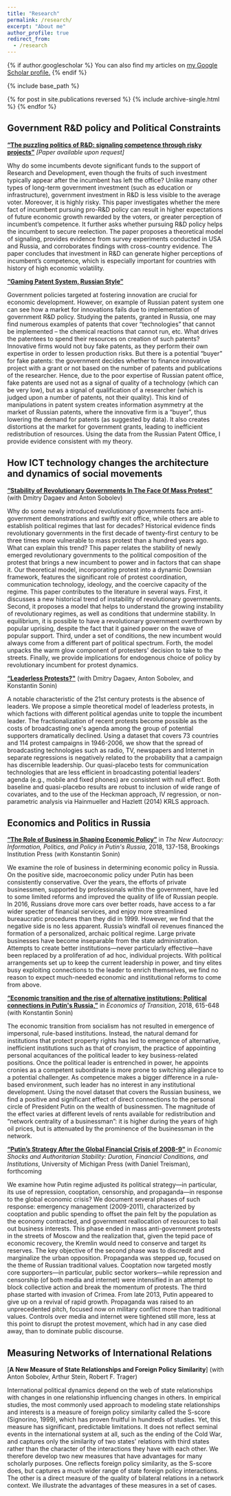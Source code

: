 ```yaml
---
title: "Research"
permalink: /research/
excerpt: "About me"
author_profile: true
redirect_from: 
  - /research
---
```


{% if author.googlescholar %}
  You can also find my articles on <u><a href="{{author.googlescholar}}">my Google Scholar profile</a>.</u>
{% endif %}

{% include base_path %}

{% for post in site.publications reversed %}
  {% include archive-single.html %}
{% endfor %}

<style>
  .col2 {
    columns: 2 200px;         /* number of columns and width in pixels*/
    -webkit-columns: 2 200px; /* chrome, safari */
    -moz-columns: 2 200px;    /* firefox */
  }
  .col3 {
    columns: 3 100px;
    -webkit-columns: 3 100px;
    -moz-columns: 3 100px;
  }
</style>

## Government R&D policy and Political Constraints 

[**“The puzzling politics of R&D: signaling competence through risky projects”**](#works) *[Paper available upon request]*

Why do some incumbents devote significant funds to the support of Research and Development,
even though the fruits of such investment typically appear after the incumbent has left the office? Unlike many other types of long-term government investment (such as education or infrastructure), government investment in R&D is less visible to the average voter. Moreover, it is highly risky. This paper investigates whether the mere fact of incumbent pursuing pro-R&D policy can result in higher expectations of future economic growth rewarded by the voters, or greater perception of incumbent’s competence. It further asks
whether pursuing R&D policy helps the incumbent to secure reelection. The paper proposes a theoretical model of signaling, provides evidence from survey experiments conducted in USA and Russia, and corroborates findings with cross-country evidence. The paper concludes that investment in R&D can generate higher perceptions of incumbent’s competence, which is especially important for countries with history of high economic volatility. 

[**“Gaming Patent System, Russian Style”**](#works) 

Government policies targeted at fostering innovation are crucial for economic development. However, on example of Russian patent system one can see how a market for innovations fails due to implementation of government R&D policy. Studying the patents, granted in Russia, one may find numerous examples of patents that cover “technologies” that cannot be implemented – the chemical reactions that cannot run, etc. What drives the patentees to spend their resources on creation of such patents?  Innovative firms would not buy fake patents, as they perform their own expertise in order to lessen production risks. But there is a potential “buyer” for fake patents: the government decides whether to finance innovative project with a grant or not based on the number of patents and publications of the researcher. Hence, due to the poor expertise of Russian patent office, fake patents are used not as a signal of quality of a technology (which can be very low), but as a signal of qualification of a researcher (which is judged upon a number of patents, not their quality). This kind of manipulations in patent system creates information asymmetry at the market of Russian patents, where the innovative firm is a “buyer”, thus lowering the demand for patents (as suggested by data). It also creates distortions at the market for government grants, leading to inefficient redistribution of resources. Using the data from the Russian Patent Office, I provide evidence consistent with my theory.



## How ICT technology changes the architecture and dynamics of social movements

[**“Stability of Revolutionary Governments In The Face Of Mass Protest”**](#works) (with Dmitry Dagaev and Anton Sobolev)

Why do some newly introduced revolutionary governments face anti-government demonstrations and swiftly exit office, while others are able to establish political regimes that last for decades? Historical evidence finds revolutionary governments in the first decade of twenty-first century to be three times more vulnerable to mass protest than a hundred years ago. What can explain this trend? This paper relates the stability of newly emerged revolutionary governments to the political composition of the protest that brings a new incumbent to power and in factors that can shape it. Our theoretical model, incorporating protest into a dynamic Downsian framework, features the significant role of protest coordination, communication technology, ideology, and the coercive capacity of the regime. This paper contributes to the literature in several ways. First, it discusses a new historical trend of instability of revolutionary governments. Second, it proposes a model that helps to understand the growing instability of revolutionary regimes, as well as conditions that undermine stability. In equilibrium, it is possible to have a revolutionary government overthrown by popular uprising, despite the fact that it gained power on the wave of popular support. Third, under a set of conditions, the new incumbent would always come from a different part of political spectrum. Forth, the model unpacks the warm glow component of protesters' decision to take to the streets. Finally, we provide implications for endogenous choice of policy by revolutionary incumbent for protest dynamics.

[**“Leaderless Protests?"**](#works) (with Dmitry Dagaev, Anton Sobolev, and Konstantin Sonin)

A notable characteristic of the 21st century protests is the absence of leaders. We propose a simple theoretical model of leaderless protests, in which factions with different political agendas unite to topple the incumbent leader. The fractionalization of recent protests become possible as the costs of broadcasting one's agenda among the group of potential supporters dramatically declined. Using a dataset that covers 73 countries and 114 protest campaigns in 1946-2006, we show that the spread of broadcasting technologies such as radio, TV, newspapers and Internet in separate regressions is negatively related to the probability that a campaign has discernible leadership. Our quasi-placebo tests for communication technologies that are less efficient in broadcasting potential leaders' agenda (e.g., mobile and fixed phones) are consistent with null effect. Both baseline and quasi-placebo results are robust to inclusion of wide range of covariates, and to the use of the Heckman approach, IV regression, or non-parametric analysis via Hainmueller and Hazlett (2014) KRLS approach.


## Economics and Politics in Russia



[**“The Role of Business in Shaping Economic Policy”**](http://www.jstor.org/stable/10.7864/j.ctt1zkjzsh.13) in *The New Autocracy: Information, Politics, and Policy in Putin's Russia*, 2018, 137-158, Brookings Institution Press (with Konstantin Sonin)

We examine the role of business in determining economic policy in Russia. On the positive side, macroeconomic policy under Putin has been consistently conservative. Over the years, the efforts of private businessmen, supported by professionals within the government, have led to some limited reforms and improved the quality of life of Russian people. In 2016, Russians drove more cars over better roads, have access to a far wider specter of financial services, and enjoy more streamlined bureaucratic procedures than they did in 1999. 
However, we find that the negative side is no less apparent. Russia’s windfall oil revenues financed the formation of a personalized, archaic political regime. Large private businesses have become inseparable from the state administration. Attempts to create better institutions—never particularly effective—have been replaced by a proliferation of ad hoc, individual projects. With political arrangements set up to keep the current leadership in power, and tiny elites busy exploiting connections to the leader to enrich themselves, we find no reason to expect much-needed economic and institutional reforms to come from above.



[**“Economic transition and the rise of alternative institutions: Political connections in Putin's Russia,”**](https://onlinelibrary.wiley.com/doi/abs/10.1111/ecot.12167) in *Economics of Transition*, 2018, 615-648  (with Konstantin Sonin) 

The economic transition from socialism has not resulted in emergence of impersonal, rule-based institutions.
Instead, the natural demand for institutions that protect property rights has led to emergence of alternative,
inefficient institutions such as that of cronyism, the practice of appointing personal acquitances of the political leader to key business-related positions. Once the political leader is entrenched in power, he appoints cronies as a competent subordinate is more prone to switching allegiance to a potential challenger. As competence makes a bigger difference in a rule-based environment, such leader has no interest in any institutional development. Using the novel dataset that covers the Russian business, we find a positive and significant effect of direct connections to the personal circle of President Putin on the wealth of businessmen. The magnitude of the effect varies at different levels of rents available for redistribution and “network centrality of a businessman”: it is higher during the years of high oil prices, but is attenuated by the prominence of the businessman in the network.

[**“Putin’s Strategy After the Global Financial Crisis of 2008-9"**](#works) in *Economic Shocks and Authoritarian Stability: Duration, Financial Conditions, and Institutions*, University of Michigan Press (with Daniel Treisman), forthcoming

We examine how Putin regime adjusted its political strategy—in particular, its use of repression, cooptation, censorship, and propaganda—in response to the global economic crisis? We document several phases of such response: emergency management (2009-2011), characterized by cooptation and public spending to offset the pain felt by the population as the economy contracted, and government reallocation of resources to bail out business interests. This phase ended in mass anti-government protests in the streets of Moscow and the realization that, given the tepid pace of economic recovery, the Kremlin would need to conserve and target its reserves. The key objective of the second phase was to discredit and marginalize the urban opposition. Propaganda was stepped up, focused on the theme of Russian traditional values. Cooptation now targeted mostly core supporters—in particular, public sector workers—while repression and censorship (of both media and internet) were intensified in an attempt to block collective action and break the momentum of protests.  The third phase started with invasion of Crimea. From late 2013, Putin appeared to give up on a revival of rapid growth. Propaganda was raised to an unprecedented pitch, focused now on military conflict more than traditional values. Controls over media and internet were tightened still more, less at this point to disrupt the protest movement, which had in any case died away, than to dominate public discourse.  

## Measuring Networks of International Relations

[**A New Measure of State Relationships and Foreign Policy Similarity**] (with Anton Sobolev, Arthur Stein, Robert F. Trager)

International political dynamics depend on the web of state relationships with changes in one relationship influencing changes in others. In empirical studies, the most commonly used approach to modeling state relationships and interests is a measure of foreign policy similarity called the S-score (Signorino, 1999), which has proven fruitful in hundreds of studies. Yet, this measure has significant, predictable limitations. It does not reflect seminal events in the international system at all, such as the ending of the Cold War, and captures only the similarity of two states' relations with third states rather than the character of the interactions they have with each other. We therefore develop two new measures that have advantages for many scholarly purposes. One reflects foreign policy similarity, as the S-score does, but captures a much wider range of state foreign policy interactions. The other is a direct measure of the quality of bilateral relations in a network context. We illustrate the advantages of these measures in a set of cases.
